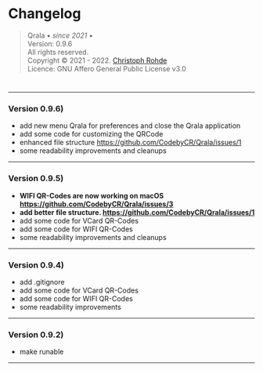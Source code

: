 <h1> Changelog </h1>

> Qrala &bull; _since 2021_ &bull;  <br/> 
> Version: 0.9.6 <br/> 
> All rights reserved. <br/>
> Copyright &copy; 2021 - 2022. [Christoph Rohde](https://github.com/CodebyCR) <br/>
> Licence: GNU Affero General Public License v3.0
#

---
<h3>Version 0.9.6)  </h3>

- add new menu Qrala for preferences and close the Qrala application
- add some code for customizing the QRCode 
- enhanced file structure https://github.com/CodebyCR/Qrala/issues/1 </b>
- some readability improvements and cleanups

---
<h3>Version 0.9.5)  </h3>

- <b> WIFI QR-Codes are now working on macOS https://github.com/CodebyCR/Qrala/issues/3</b>
- <b> add better file structure. https://github.com/CodebyCR/Qrala/issues/1 </b>
- add some code for VCard QR-Codes
- add some code for WIFI QR-Codes
- some readability improvements and cleanups

---
<h3>Version 0.9.4)  </h3>

- add .gitignore
- add some code for VCard QR-Codes
- add some code for WIFI QR-Codes
- some readability improvements

---
<h3>Version 0.9.2)  </h3>

- make runable

---
